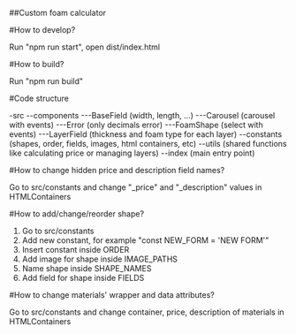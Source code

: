 ##Custom foam calculator

#How to develop?

Run "npm run start", open dist/index.html

#How to build?

Run "npm run build"

#Code structure

-src
--components
---BaseField (width, length, ...)
---Carousel (carousel with events)
---Error (only decimals error)
---FoamShape (select with events)
---LayerField (thickness and foam type for each layer)
--constants (shapes, order, fields, images, html containers, etc)
--utils (shared functions like calculating price or managing layers)
--index (main entry point)

#How to change hidden price and description field names?

Go to src/constants and change "\_price" and "\_description" values in HTMLContainers

#How to add/change/reorder shape?

1. Go to src/constants
2. Add new constant, for example "const NEW_FORM = 'NEW FORM'"
3. Insert constant inside ORDER
4. Add image for shape inside IMAGE_PATHS
5. Name shape inside SHAPE_NAMES
6. Add field for shape inside FIELDS

#How to change materials' wrapper and data attributes?

Go to src/constants and change container, price, description of materials in HTMLContainers

